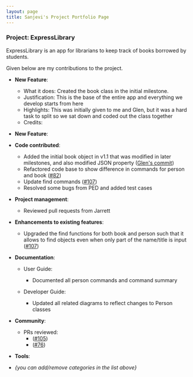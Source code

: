 ```yaml
---
layout: page
title: Sanjevi's Project Portfolio Page
---
```


### Project: ExpressLibrary

ExpressLibrary is an app for librarians to keep track of books borrowed by students.

Given below are my contributions to the project.

* **New Feature**: 
    * What it does: Created the book class in the initial milestone.
    * Justification: This is the base of the entire app and everything we develop starts from here
    * Highlights: This was initially given to me and Glen, but it was a hard task to split so we sat down and coded out the class together
    * Credits: 

* **New Feature**: 

* **Code contributed**: 
  * Added the initial book object in v1.1 that was modified in later milestones, and also modified JSON property ([Glen's commit](https://github.com/nus-cs2103-AY2223S2/tp/commit/668f87ca849a2cc850b409df46d3e0dcc555df82)) 
  * Refactored code base to show difference in commands for person and book ([#82](https://github.com/AY2223S2-CS2103T-T12-3/tp/pull/82))
  * Update find commands ([#107](https://github.com/AY2223S2-CS2103T-T12-3/tp/pull/107))
  * Resolved some bugs from PED and added test cases

* **Project management**:
  * Reviewed pull requests from Jarrett 
    

* **Enhancements to existing features**:
  * Upgraded the find functions for both book and person such that it allows to find objects even when only part of the name/title is input ([#107](https://github.com/AY2223S2-CS2103T-T12-3/tp/pull/107))
    
* **Documentation**:
    * User Guide:
      * Documented all person commands and command summary
        
    * Developer Guide:
      * Updated all related diagrams to reflect changes to Person classes
        

* **Community**:
  * PRs reviewed:
    * ([#105](https://github.com/AY2223S2-CS2103T-T12-3/tp/pull/105))
    * ([#76](https://github.com/AY2223S2-CS2103T-T12-3/tp/pull/76))
    

* **Tools**:
    
* _{you can add/remove categories in the list above}_
